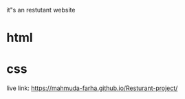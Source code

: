 it"s an restutant website
# html
# css
live link: https://mahmuda-farha.github.io/Resturant-project/